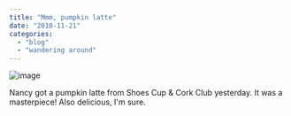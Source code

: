 ```yaml
---
title: "Mmm, pumpkin latte"
date: "2010-11-21"
categories: 
  - "blog"
  - "wandering around"
---
```

<img style="display:block;margin-right:auto;margin-left:auto;" alt="image" src="/uploads/2010/11/wpid-IMG_20101120_131814.jpg" />

<p>Nancy got a pumpkin latte from Shoes Cup & Cork Club yesterday. It was a masterpiece! Also delicious, I'm sure.</p>
